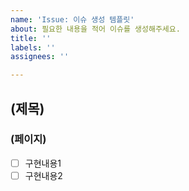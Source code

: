 ```yaml
---
name: 'Issue: 이슈 생성 템플릿'
about: 필요한 내용을 적어 이슈를 생성해주세요.
title: ''
labels: ''
assignees: ''

---
```


## (제목)
### (페이지)
- [ ] 구현내용1
- [ ] 구현내용2
